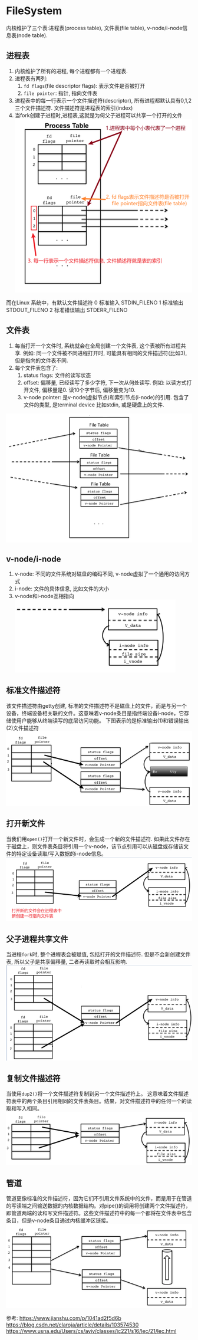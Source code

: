 # FileSystem

内核维护了三个表:进程表(process table), 文件表(file table), v-node/i-node信息表(node table).

## 进程表
1. 内核维护了所有的进程, 每个进程都有一个进程表.
2. 进程表有两列:
    1. `fd flags`(file descriptor flags): 表示文件是否被打开
    2. `file pointer`: 指针, 指向文件表
3. 进程表中的每一行表示一个文件描述符(descriptor), 所有进程都默认具有0,1,2三个文件描述符. 文件描述符是进程表的索引(index)
4. 当fork创建子进程时,进程表,这就是为何父子进程可以共享一个打开的文件
![](./io_FileSystem/1.png)

而在Linux 系统中，有默认文件描述符
0 标准输入 STDIN_FILENO
1 标准输出 STDOUT_FILENO
2 标准错误输出 STDERR_FILENO



## 文件表
1. 每当打开一个文件时, 系统就会在全局创建一个文件表, 这个表被所有进程共享. 例如: 同一个文件被不同进程打开时, 可能具有相同的文件描述符(比如3), 但是指向的文件表不同.
2. 每个文件表包含了:
    1. status flags: 文件的读写状态
    2. offset: 偏移量, 已经读写了多少字符, 下一次从何处读写. 例如: 以读方式打开文件, 偏移量是0. 读10个字节后, 偏移量变为10.
    3. v-node pointer: 是v-node(虚拟节点)和索引节点(i-node)的引用. 包含了文件的类型, 是terminal device 比如stdin, 或是硬盘上的文件.

![](./io_FileSystem/2.png)

## v-node/i-node
1. v-node: 不同的文件系统对磁盘的编码不同, v-node虚拟了一个通用的访问方式
2. i-node: 文件的具体信息, 比如文件的大小
3. v-node和i-node互相指向
![](./io_FileSystem/3.png)



## 标准文件描述符
该文件描述符由getty创建, 标准的文件描述符不是磁盘上的文件，而是与另一个设备，终端设备相关联的文件。这意味着v-node条目是指终端设备i-node，它存储使用户能够从终端读写的底层访问功能。
下图表示的是标准输出(1)和错误输出(2)文件描述符
![](./io_FileSystem/4.png)


## 打开新文件
当我们用`open()`打开一个新文件时，会生成一个新的文件描述符. 如果此文件存在于磁盘上，则文件表条目将引用一个v-node，该节点引用可以从磁盘或存储该文件的特定设备读取/写入数据的i-node信息。
![](./io_FileSystem/5.png)


## 父子进程共享文件
当进程`fork`时, 整个进程表会被赋值, 包括打开的文件描述符. 但是不会新创建文件表, 所以父子是共享偏移量, 二者再读取时会相互影响.
![](./io_FileSystem/6.png)

## 复制文件描述符
当使用`dup2()`将一个文件描述符复制到另一个文件描述符上。
这意味着文件描述符表中的两个条目引用相同的文件表条目。结果，对文件描述符中的任何一个的读取和写入相同。
![](./io_FileSystem/7.png)

## 管道
管道更像标准的文件描述符，因为它们不引用文件系统中的文件，而是用于在管道的写读端之间输送数据的内核数据结构。对pipe()的调用将创建两个文件描述符，即管道两端的读和写文件描述符。这些文件描述符中的每一个都将在文件表中包含条目，但是v-node条目通过内核缓冲区链接。
![](./io_FileSystem/8.png)





参考:
https://www.jianshu.com/p/1041ad2f5d6b
https://blog.csdn.net/claroja/article/details/103574530
https://www.usna.edu/Users/cs/aviv/classes/ic221/s16/lec/21/lec.html

